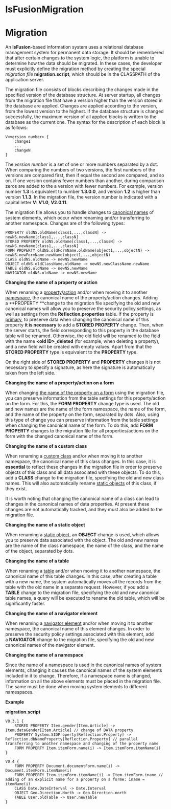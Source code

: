 # lsFusionMigration

# Migration

An **lsFusion**-based information system uses a relational database management system for permanent data storage. It should be remembered that after certain changes to the system logic, the platform is unable to determine how the data should be migrated. In these cases, the developer must explicitly define the migration method by creating the special *migration file* **migration.script**, which should be in the CLASSPATH of the application server.

The migration file consists of blocks describing the changes made in the specified version of the database structure. At server startup, all changes from the migration file that have a version higher than the version stored in the database are applied. Changes are applied according to the version, from the lowest version to the highest. If the database structure is changed successfully, the maximum version of all applied blocks is written to the database as the current one. The syntax for the description of each block is as follows:

    V<version number> {
        change1
        ...
        changeN 
    }

The *version number* is a set of one or more numbers separated by a dot. When comparing the numbers of two versions, the first numbers of the versions are compared first, then if equal the second are compared, and so on. If one version contains fewer numbers than another, during comparison zeros are added to the a version with fewer numbers. For example, version number **1.3** is equivalent to number **1.3.0.0**, and version **1.2** is higher than version **1.1.3**. In the migration file, the version number is indicated with a capital letter **V**: **V1.0**, **V2.0.11**.

The migration file allows you to handle changes to [canonical names](Naming_35521066.html#Naming-canonicalname) of system elements, which occur when renaming and/or transferring to another namespace. Changes are of the following types: 

    PROPERTY oldNS.oldName[class1,...,classN] -> newNS.newName[class1,...,classN]
    STORED PROPERTY oldNS.oldName[class1,...,classN] -> newNS.newName[class1,...,classN]
    FORM PROPERTY oldNS.oldFormName.oldName(object1,...,objectN) -> newNS.newFormName.newName(object1,...,objectN)  
    CLASS oldNS.oldName -> newNS.newName
    OBJECT oldNS.oldClassName.oldName -> newNS.newClassName.newName
    TABLE oldNS.oldName -> newNS.newName
    NAVIGATOR oldNS.oldName -> newNS.newName

**Changing the name of a property or action**

When renaming a [property](lsFusionProperties.md)/[action](lsFusionActions.md) and/or when moving it to another [namespace](Naming_35521066.html#Naming-namespace), the canonical name of the property/action changes. Adding a **PROPERTY **change to the migration file specifying the old and new canonical names will allow you to preserve the security policy settings, as well as settings from the **Reflection.properties** table. If the property is [primary](lsFusionData_properties_DATA_.md), to preserve data when changing the canonical name of this property **it is necessary** to add a **STORED PROPERTY** change. Then, when the server starts, the field corresponding to this property in the database table will be renamed. Otherwise, the old field will be renamed to the field with the name **&lt;old ID&gt;\_deleted** (for example, when deleting a property), and a new field will be created with empty values. Apart from that the **STORED PROPERTY** type is equivalent to the **PROPERTY** type.

On the right side of **STORED PROPERTY** and **PROPERTY** changes it is not necessary to specify a signature, as here the signature is automatically taken from the left side.

**Changing the name of a property/action on a form**

When changing [the name of the property on a form](Properties-and-actions-block_3866665.html#Propertiesandactionsblock-name) using the migration file, you can preserve information from the table settings for this property/action on the form. For this, the **FORM PROPERTY** change type is used. The old and new names are the name of the form namespace, the name of the form, and the name of the property on the form, separated by dots. Also, using this type of change you can preserve information from the table settings when changing the canonical name of the form. To do this, add **FORM PROPERTY** changes to the migration file for all properties/actions on the form with the changed canonical name of the form.

**Changing the name of a custom class**

When renaming a [custom class](lsFusionUser_classes.md) and/or when moving it to another namespace, the canonical name of this class changes. In this case, it is **essential** to reflect these changes in the migration file in order to preserve objects of this class and all data associated with these objects. To do this, add a **CLASS** change to the migration file, specifying the old and new class names. This will also automatically rename [static objects](lsFusionStatic_objects.md) of this class, if they exist. 

It is worth noting that changing the canonical name of a class can lead to changes in the canonical names of data properties. At present these changes are not automatically tracked, and they must also be added to the migration file.

**Changing the name of a static object**

When renaming a [static object](lsFusionStatic_objects.md), an **OBJECT** change is used, which allows you to preserve data associated with the object. The old and new names are the name of the class namespace, the name of the class, and the name of the object, separated by dots. 

**Changing the name of a table**

When renaming a [table](lsFusionTables.md) and/or when moving it to another namespace, the canonical name of this table changes. In this case, after creating a table with a new name, the system automatically moves all the records from the table with the old name in a separate request. However, if you add a **TABLE** change to the migration file, specifying the old and new canonical table names, a query will be executed to rename the old table, which will be significantly faster.

**Changing the name of a navigator element**

When renaming a [navigator element](lsFusionNavigator.md) and/or when moving it to another namespace, the canonical name of this element changes. In order to preserve the security policy settings associated with this element, add a **NAVIGATOR** change to the migration file, specifying the old and new canonical names of the navigator element. 

**Changing the name of a namespace**

Since the name of a namespace is used in the canonical names of system elements, changing it causes the canonical names of the system elements included in it to change. Therefore, if a namespace name is changed, information on all the above elements must be placed in the migration file. The same must be done when moving system elements to different namespaces.

**Example**

**migration.script**

    V0.3.1 {
        STORED PROPERTY Item.gender[Item.Article] -> Item.dataGender[Item.Article] // change of DATA property 
        PROPERTY System.SIDProperty[Reflection.Property] -> Reflection.dbNameProperty[Reflection.Property] // parallel transferring to another namespace and changing of the property name
        FORM PROPERTY Item.itemForm.name(i) -> Item.itemForm.itemName(i)
    }
     
    V0.4 {
        FORM PROPERTY Document.documentForm.name(i) -> Document.itemForm.itemName(i)
        FORM PROPERTY Item.itemForm.itemName(i) -> Item.itemForm.iname // adding of an explicit name for a property on a formе: iname = itemName(i)
        CLASS Date.DateInterval -> Date.Interval
        OBJECT Geo.Direction.North -> Geo.Direction.north
        TABLE User.oldTable -> User.newTable
    }
